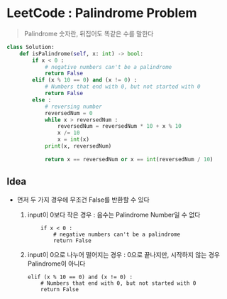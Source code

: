 # LeetCode : Palindrome Problem

> Palindrome 숫자란, 뒤집어도 똑같은 수를 말한다

```python
class Solution:
    def isPalindrome(self, x: int) -> bool:
        if x < 0 :
            # negative numbers can't be a palindrome
            return False
        elif (x % 10 == 0) and (x != 0) :
            # Numbers that end with 0, but not started with 0
            return False
        else :
            # reversing number
            reversedNum = 0
            while x > reversedNum :
                reversedNum = reversedNum * 10 + x % 10
                x /= 10
                x = int(x)
            print(x, reversedNum)
            
            return x == reversedNum or x == int(reversedNum / 10)
```

## Idea

- 먼저 두 가지 경우에 무조건 False를 반환할 수 있다

  1. input이 0보다 작은 경우 : 음수는 Palindrome Number일 수 없다

        ```python:no-line-numbers
            if x < 0 :
                # negative numbers can't be a palindrome
                return False
        ```

  1. input이 0으로 나누어 떨어지는 경우 : 0으로 끝나지만, 시작하지 않는 경우 Palindrome이 아니다

  
        ```python:no-line-numbers
        elif (x % 10 == 0) and (x != 0) :
            # Numbers that end with 0, but not started with 0
            return False
        ```
